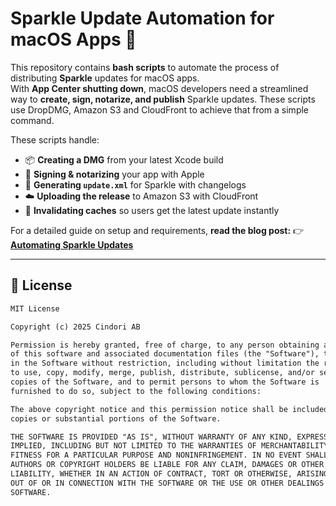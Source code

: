 # Sparkle Update Automation for macOS Apps 🚀

This repository contains **bash scripts** to automate the process of distributing **Sparkle** updates for macOS apps.  
With **App Center shutting down**, macOS developers need a streamlined way to **create, sign, notarize, and publish** Sparkle updates. These scripts use DropDMG, Amazon S3 and CloudFront to achieve that from a simple command.

These scripts handle:
- 📦 **Creating a DMG** from your latest Xcode build
- 🔏 **Signing & notarizing** your app with Apple
- 📝 **Generating `update.xml`** for Sparkle with changelogs
- ☁️ **Uploading the release** to Amazon S3 with CloudFront
- 🚀 **Invalidating caches** so users get the latest update instantly

For a detailed guide on setup and requirements, **read the blog post:**
👉 **[Automating Sparkle Updates](https://cindori.com/blog/developer/automating-sparkle-updates)**

---

## 📜 License

```txt
MIT License

Copyright (c) 2025 Cindori AB

Permission is hereby granted, free of charge, to any person obtaining a copy
of this software and associated documentation files (the "Software"), to deal
in the Software without restriction, including without limitation the rights
to use, copy, modify, merge, publish, distribute, sublicense, and/or sell
copies of the Software, and to permit persons to whom the Software is
furnished to do so, subject to the following conditions:

The above copyright notice and this permission notice shall be included in all
copies or substantial portions of the Software.

THE SOFTWARE IS PROVIDED "AS IS", WITHOUT WARRANTY OF ANY KIND, EXPRESS OR
IMPLIED, INCLUDING BUT NOT LIMITED TO THE WARRANTIES OF MERCHANTABILITY,
FITNESS FOR A PARTICULAR PURPOSE AND NONINFRINGEMENT. IN NO EVENT SHALL THE
AUTHORS OR COPYRIGHT HOLDERS BE LIABLE FOR ANY CLAIM, DAMAGES OR OTHER
LIABILITY, WHETHER IN AN ACTION OF CONTRACT, TORT OR OTHERWISE, ARISING FROM,
OUT OF OR IN CONNECTION WITH THE SOFTWARE OR THE USE OR OTHER DEALINGS IN THE
SOFTWARE.
```
